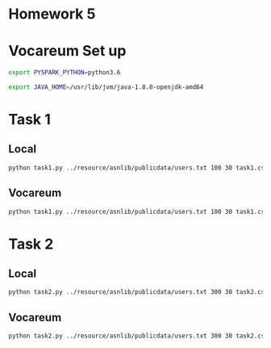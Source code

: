 # Homework 5

# Vocareum Set up
```bash
export PYSPARK_PYTHON=python3.6
```

```bash
export JAVA_HOME=/usr/lib/jvm/java-1.8.0-openjdk-amd64
```

# Task 1

## Local

```bash
python task1.py ../resource/asnlib/publicdata/users.txt 100 30 task1.csv
```

## Vocareum

```bash
python task1.py ../resource/asnlib/publicdata/users.txt 100 30 task1.csv
```

# Task 2

## Local

```bash
python task2.py ../resource/asnlib/publicdata/users.txt 300 30 task2.csv
```

## Vocareum

```bash
python task2.py ../resource/asnlib/publicdata/users.txt 300 30 task2.csv
```